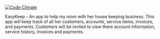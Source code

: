 [![Code Climate](https://codeclimate.com/github/anthonymidili/EasyKeep.png)](https://codeclimate.com/github/anthonymidili/EasyKeep)

EasyKeep - An app to help my mom with her house keeping business. This app will keep track of all her customers,
accounts,  service items, invoices, and payments. Customers will be invited to view there account information, service
history, invoices and payments.